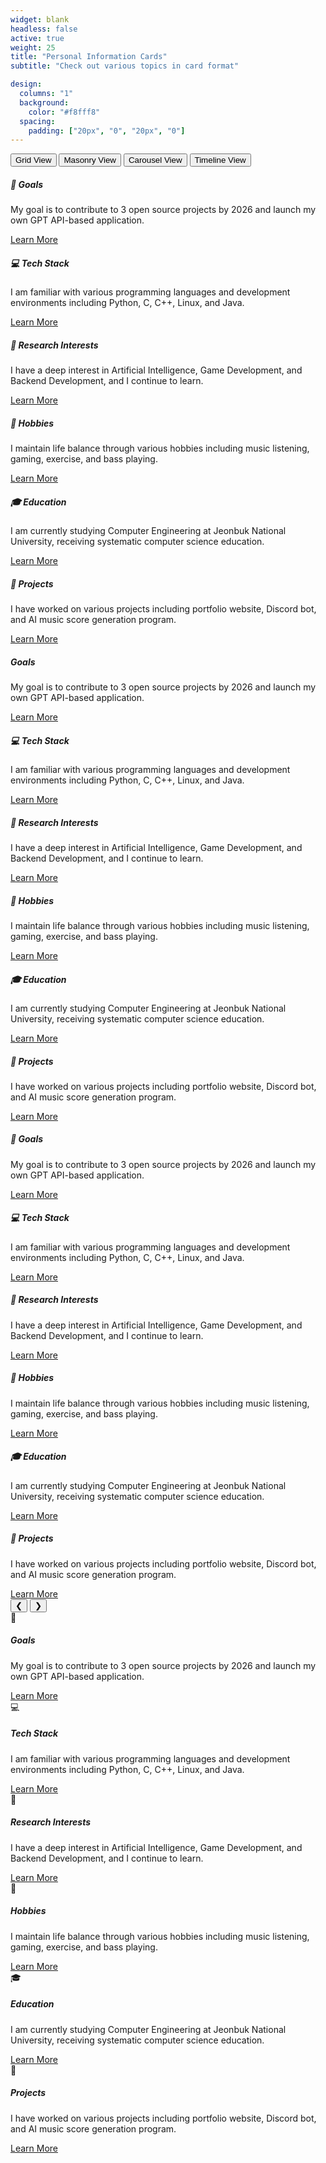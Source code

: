 ```yaml
---
widget: blank
headless: false
active: true
weight: 25
title: "Personal Information Cards"
subtitle: "Check out various topics in card format"

design:
  columns: "1"
  background:
    color: "#f8fff8"
  spacing:
    padding: ["20px", "0", "20px", "0"]
---
```



<div class="view-selector mb-4">
  <button class="view-btn active" onclick="changeView('grid')">Grid View</button>
  <button class="view-btn" onclick="changeView('masonry')">Masonry View</button>
  <button class="view-btn" onclick="changeView('carousel')">Carousel View</button>
  <button class="view-btn" onclick="changeView('timeline')">Timeline View</button>
</div>


<div id="grid-view" class="card-view active">
  <div class="row">
    <div class="col-lg-4 col-md-6 mb-4">
      <div class="card widget-card h-100">
        <div class="card-body">
          <h5 class="card-title">🎯 Goals</h5>
          <p class="card-text">My goal is to contribute to 3 open source projects by 2026 and launch my own GPT API-based application.</p>
          <a href="/goal/" class="btn btn-outline-secondary">Learn More</a>
        </div>
      </div>
    </div>
    <div class="col-lg-4 col-md-6 mb-4">
      <div class="card widget-card h-100">
        <div class="card-body">
          <h5 class="card-title">💻 Tech Stack</h5>
          <p class="card-text">I am familiar with various programming languages and development environments including Python, C, C++, Linux, and Java.</p>
          <a href="/about/" class="btn btn-outline-secondary">Learn More</a>
        </div>
      </div>
    </div>
    <div class="col-lg-4 col-md-6 mb-4">
      <div class="card widget-card h-100">
        <div class="card-body">
          <h5 class="card-title">🔬 Research Interests</h5>
          <p class="card-text">I have a deep interest in Artificial Intelligence, Game Development, and Backend Development, and I continue to learn.</p>
          <a href="/about/" class="btn btn-outline-secondary">Learn More</a>
        </div>
      </div>
    </div>
    <div class="col-lg-4 col-md-6 mb-4">
      <div class="card widget-card h-100">
        <div class="card-body">
          <h5 class="card-title">🎵 Hobbies</h5>
          <p class="card-text">I maintain life balance through various hobbies including music listening, gaming, exercise, and bass playing.</p>
          <a href="/hobby/" class="btn btn-outline-secondary">Learn More</a>
        </div>
      </div>
    </div>
    <div class="col-lg-4 col-md-6 mb-4">
      <div class="card widget-card h-100">
        <div class="card-body">
          <h5 class="card-title">🎓 Education</h5>
          <p class="card-text">I am currently studying Computer Engineering at Jeonbuk National University, receiving systematic computer science education.</p>
          <a href="/about/" class="btn btn-outline-secondary">Learn More</a>
        </div>
      </div>
    </div>
    <div class="col-lg-4 col-md-6 mb-4">
      <div class="card widget-card h-100">
        <div class="card-body">
          <h5 class="card-title">🚀 Projects</h5>
          <p class="card-text">I have worked on various projects including portfolio website, Discord bot, and AI music score generation program.</p>
          <a href="/project/" class="btn btn-outline-secondary">Learn More</a>
        </div>
      </div>
    </div>
  </div>
</div>


<div id="masonry-view" class="card-view">
  <div class="masonry-container">
    <div class="masonry-item">
      <div class="card widget-card">
        <div class="card-body">
          <h5 class="card-title"> Goals</h5>
          <p class="card-text">My goal is to contribute to 3 open source projects by 2026 and launch my own GPT API-based application.</p>
          <a href="/goal/" class="btn btn-outline-secondary">Learn More</a>
        </div>
      </div>
    </div>
    <div class="masonry-item">
      <div class="card widget-card">
        <div class="card-body">
          <h5 class="card-title">💻 Tech Stack</h5>
          <p class="card-text">I am familiar with various programming languages and development environments including Python, C, C++, Linux, and Java.</p>
          <a href="/about/" class="btn btn-outline-secondary">Learn More</a>
        </div>
      </div>
    </div>
    <div class="masonry-item">
      <div class="card widget-card">
        <div class="card-body">
          <h5 class="card-title">🔬 Research Interests</h5>
          <p class="card-text">I have a deep interest in Artificial Intelligence, Game Development, and Backend Development, and I continue to learn.</p>
          <a href="/about/" class="btn btn-outline-secondary">Learn More</a>
        </div>
      </div>
    </div>
    <div class="masonry-item">
      <div class="card widget-card">
        <div class="card-body">
          <h5 class="card-title">🎵 Hobbies</h5>
          <p class="card-text">I maintain life balance through various hobbies including music listening, gaming, exercise, and bass playing.</p>
          <a href="/hobby/" class="btn btn-outline-secondary">Learn More</a>
        </div>
      </div>
    </div>
    <div class="masonry-item">
      <div class="card widget-card">
        <div class="card-body">
          <h5 class="card-title">🎓 Education</h5>
          <p class="card-text">I am currently studying Computer Engineering at Jeonbuk National University, receiving systematic computer science education.</p>
          <a href="/about/" class="btn btn-outline-secondary">Learn More</a>
        </div>
      </div>
    </div>
    <div class="masonry-item">
      <div class="card widget-card">
        <div class="card-body">
          <h5 class="card-title">🚀 Projects</h5>
          <p class="card-text">I have worked on various projects including portfolio website, Discord bot, and AI music score generation program.</p>
          <a href="/project/" class="btn btn-outline-secondary">Learn More</a>
        </div>
      </div>
    </div>
  </div>
</div>


<div id="carousel-view" class="card-view">
  <div class="carousel-container">
    <div class="carousel-wrapper">
      <div class="carousel-track">
        <div class="carousel-slide">
          <div class="card widget-card">
            <div class="card-body">
              <h5 class="card-title">🎯 Goals</h5>
              <p class="card-text">My goal is to contribute to 3 open source projects by 2026 and launch my own GPT API-based application.</p>
              <a href="/goal/" class="btn btn-outline-secondary">Learn More</a>
            </div>
          </div>
        </div>
        <div class="carousel-slide">
          <div class="card widget-card">
            <div class="card-body">
              <h5 class="card-title">💻 Tech Stack</h5>
              <p class="card-text">I am familiar with various programming languages and development environments including Python, C, C++, Linux, and Java.</p>
              <a href="/about/" class="btn btn-outline-secondary">Learn More</a>
            </div>
          </div>
        </div>
        <div class="carousel-slide">
          <div class="card widget-card">
            <div class="card-body">
              <h5 class="card-title">🔬 Research Interests</h5>
              <p class="card-text">I have a deep interest in Artificial Intelligence, Game Development, and Backend Development, and I continue to learn.</p>
              <a href="/about/" class="btn btn-outline-secondary">Learn More</a>
            </div>
          </div>
        </div>
        <div class="carousel-slide">
          <div class="card widget-card">
            <div class="card-body">
              <h5 class="card-title">🎵 Hobbies</h5>
              <p class="card-text">I maintain life balance through various hobbies including music listening, gaming, exercise, and bass playing.</p>
              <a href="/hobby/" class="btn btn-outline-secondary">Learn More</a>
            </div>
          </div>
        </div>
        <div class="carousel-slide">
          <div class="card widget-card">
            <div class="card-body">
              <h5 class="card-title">🎓 Education</h5>
              <p class="card-text">I am currently studying Computer Engineering at Jeonbuk National University, receiving systematic computer science education.</p>
              <a href="/about/" class="btn btn-outline-secondary">Learn More</a>
            </div>
          </div>
        </div>
        <div class="carousel-slide">
          <div class="card widget-card">
            <div class="card-body">
              <h5 class="card-title">🚀 Projects</h5>
              <p class="card-text">I have worked on various projects including portfolio website, Discord bot, and AI music score generation program.</p>
              <a href="/project/" class="btn btn-outline-secondary">Learn More</a>
            </div>
          </div>
        </div>
      </div>
    </div>
    <div class="carousel-controls">
      <button class="carousel-btn prev" onclick="carouselPrev()">❮</button>
      <button class="carousel-btn next" onclick="carouselNext()">❯</button>
    </div>
  </div>
</div>


<div id="timeline-view" class="card-view">
  <div class="timeline-container">
    <div class="timeline-item">
      <div class="timeline-marker">🎯</div>
      <div class="timeline-content">
        <div class="card widget-card">
          <div class="card-body">
            <h5 class="card-title">Goals</h5>
            <p class="card-text">My goal is to contribute to 3 open source projects by 2026 and launch my own GPT API-based application.</p>
            <a href="/goal/" class="btn btn-outline-secondary">Learn More</a>
          </div>
        </div>
      </div>
    </div>
    <div class="timeline-item">
      <div class="timeline-marker">💻</div>
      <div class="timeline-content">
        <div class="card widget-card">
          <div class="card-body">
            <h5 class="card-title">Tech Stack</h5>
            <p class="card-text">I am familiar with various programming languages and development environments including Python, C, C++, Linux, and Java.</p>
            <a href="/about/" class="btn btn-outline-secondary">Learn More</a>
          </div>
        </div>
      </div>
    </div>
    <div class="timeline-item">
      <div class="timeline-marker">🔬</div>
      <div class="timeline-content">
        <div class="card widget-card">
          <div class="card-body">
            <h5 class="card-title">Research Interests</h5>
            <p class="card-text">I have a deep interest in Artificial Intelligence, Game Development, and Backend Development, and I continue to learn.</p>
            <a href="/about/" class="btn btn-outline-secondary">Learn More</a>
          </div>
        </div>
      </div>
    </div>
    <div class="timeline-item">
      <div class="timeline-marker">🎵</div>
      <div class="timeline-content">
        <div class="card widget-card">
          <div class="card-body">
            <h5 class="card-title">Hobbies</h5>
            <p class="card-text">I maintain life balance through various hobbies including music listening, gaming, exercise, and bass playing.</p>
            <a href="/hobby/" class="btn btn-outline-secondary">Learn More</a>
          </div>
        </div>
      </div>
    </div>
    <div class="timeline-item">
      <div class="timeline-marker">🎓</div>
      <div class="timeline-content">
        <div class="card widget-card">
          <div class="card-body">
            <h5 class="card-title">Education</h5>
            <p class="card-text">I am currently studying Computer Engineering at Jeonbuk National University, receiving systematic computer science education.</p>
            <a href="/about/" class="btn btn-outline-secondary">Learn More</a>
          </div>
        </div>
      </div>
    </div>
    <div class="timeline-item">
      <div class="timeline-marker">🚀</div>
      <div class="timeline-content">
        <div class="card widget-card">
          <div class="card-body">
            <h5 class="card-title">Projects</h5>
            <p class="card-text">I have worked on various projects including portfolio website, Discord bot, and AI music score generation program.</p>
            <a href="/project/" class="btn btn-outline-secondary">Learn More</a>
          </div>
        </div>
      </div>
    </div>
  </div>
</div>

<script>
// 카드 뷰 변경 기능
function changeView(viewType) {
  // 모든 뷰 숨기기
  const views = document.querySelectorAll('.card-view');
  views.forEach(view => view.classList.remove('active'));
  
  // 모든 버튼 비활성화
  const buttons = document.querySelectorAll('.view-btn');
  buttons.forEach(btn => btn.classList.remove('active'));
  
  // 선택된 뷰 보이기
  const selectedView = document.getElementById(viewType + '-view');
  if (selectedView) {
    selectedView.classList.add('active');
  }
  
  // 선택된 버튼 활성화
  const selectedButton = event.target;
  selectedButton.classList.add('active');
  
  // 캐러셀 뷰인 경우 초기화
  if (viewType === 'carousel') {
    initCarousel();
  }
  
  // 매슨리 뷰인 경우 초기화
  if (viewType === 'masonry') {
    initMasonry();
  }
}

// 캐러셀 기능
let currentCarouselIndex = 0;
const carouselSlides = document.querySelectorAll('.carousel-slide');
let carouselInterval;

function initCarousel() {
  if (carouselSlides.length === 0) return;
  

  startCarouselAutoSlide();
  

  const carouselContainer = document.querySelector('.carousel-container');
  if (carouselContainer) {
    carouselContainer.addEventListener('mouseenter', stopCarouselAutoSlide);
    carouselContainer.addEventListener('mouseleave', startCarouselAutoSlide);
  }
}

function startCarouselAutoSlide() {
  carouselInterval = setInterval(() => {
    carouselNext();
  }, 3000);
}

function stopCarouselAutoSlide() {
  if (carouselInterval) {
    clearInterval(carouselInterval);
  }
}

function carouselNext() {
  stopCarouselAutoSlide();
  
  const track = document.querySelector('.carousel-track');
  if (!track) return;
  
  currentCarouselIndex++;
  if (currentCarouselIndex >= carouselSlides.length) {
    currentCarouselIndex = 0;
  }
  
  track.style.transform = `translateX(-${currentCarouselIndex * 100}%)`;
  
  startCarouselAutoSlide();
}

function carouselPrev() {
  stopCarouselAutoSlide();
  
  const track = document.querySelector('.carousel-track');
  if (!track) return;
  
  currentCarouselIndex--;
  if (currentCarouselIndex < 0) {
    currentCarouselIndex = carouselSlides.length - 1;
  }
  
  track.style.transform = `translateX(-${currentCarouselIndex * 100}%)`;
  
  startCarouselAutoSlide();
}


function initMasonry() {
  const masonryContainer = document.querySelector('.masonry-container');
  if (!masonryContainer) return;
  

  const masonryItems = document.querySelectorAll('.masonry-item');
  masonryItems.forEach((item, index) => {

    const randomHeight = Math.random() * 100 + 200;
    item.style.height = randomHeight + 'px';
  });
}


function initScrollAnimations() {
  const observerOptions = {
    threshold: 0.1,
    rootMargin: '0px 0px -50px 0px'
  };
  
  const observer = new IntersectionObserver((entries) => {
    entries.forEach(entry => {
      if (entry.isIntersecting) {
        entry.target.style.opacity = '1';
        entry.target.style.transform = 'translateY(0)';
      }
    });
  }, observerOptions);
  
 
  const animatedElements = document.querySelectorAll('.card, .timeline-item, .masonry-item');
  animatedElements.forEach(el => {
    el.style.opacity = '0';
    el.style.transform = 'translateY(30px)';
    el.style.transition = 'opacity 0.6s ease, transform 0.6s ease';
    observer.observe(el);
  });
}


document.addEventListener('DOMContentLoaded', function() {
  initScrollAnimations();
});
</script>
